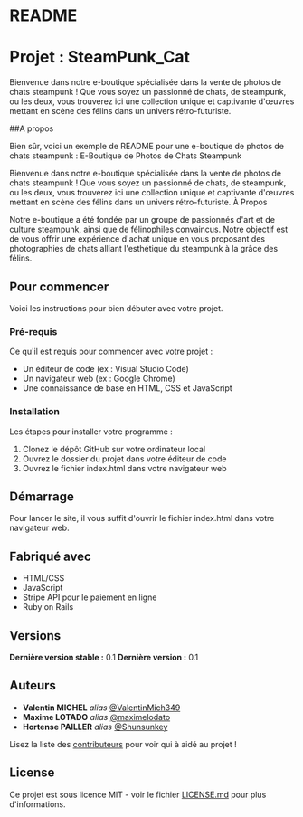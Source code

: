 # README

# Projet : SteamPunk_Cat

Bienvenue dans notre e-boutique spécialisée dans la vente de photos de chats steampunk ! Que vous soyez un passionné de chats, de steampunk, ou les deux, vous trouverez ici une collection unique et captivante d'œuvres mettant en scène des félins dans un univers rétro-futuriste.

##A propos

Bien sûr, voici un exemple de README pour une e-boutique de photos de chats steampunk :
E-Boutique de Photos de Chats Steampunk

Bienvenue dans notre e-boutique spécialisée dans la vente de photos de chats steampunk ! Que vous soyez un passionné de chats, de steampunk, ou les deux, vous trouverez ici une collection unique et captivante d'œuvres mettant en scène des félins dans un univers rétro-futuriste.
À Propos

Notre e-boutique a été fondée par un groupe de passionnés d'art et de culture steampunk, ainsi que de félinophiles convaincus. Notre objectif est de vous offrir une expérience d'achat unique en vous proposant des photographies de chats alliant l'esthétique du steampunk à la grâce des félins.

## Pour commencer

Voici les instructions pour bien débuter avec votre projet.

### Pré-requis

Ce qu'il est requis pour commencer avec votre projet :

* Un éditeur de code (ex : Visual Studio Code)
* Un navigateur web (ex : Google Chrome)
* Une connaissance de base en HTML, CSS et JavaScript

### Installation

Les étapes pour installer votre programme :

1. Clonez le dépôt GitHub sur votre ordinateur local
2. Ouvrez le dossier du projet dans votre éditeur de code
3. Ouvrez le fichier index.html dans votre navigateur web

## Démarrage

Pour lancer le site, il vous suffit d'ouvrir le fichier index.html dans votre navigateur web.

## Fabriqué avec

* HTML/CSS
* JavaScript
* Stripe API pour le paiement en ligne
* Ruby on Rails


## Versions

**Dernière version stable :** 0.1
**Dernière version :** 0.1

## Auteurs

* **Valentin MICHEL** _alias_ [@ValentinMich349](https://github.com/ValentinMich349)
* **Maxime LOTADO** _alias_ [@maximelodato](https://github.com/maximelodato)
* **Hortense PAILLER** _alias_ [@Shunsunkey](https://github.com/Shunsunkey)

Lisez la liste des [contributeurs](https://github.com/your/project/contributors) pour voir qui à aidé au projet !

## License

Ce projet est sous licence MIT - voir le fichier [LICENSE.md](LICENSE.md) pour plus d'informations.

